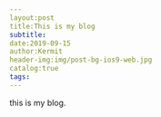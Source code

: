 ```yaml
---
layout:post
title:This is my blog
subtitle:
date:2019-09-15
author:Kermit
header-img:img/post-bg-ios9-web.jpg
catalog:true
tags:
---
```

this is my blog.